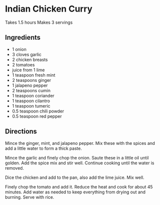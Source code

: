 # Indian Chicken Curry

Takes 1.5 hours
Makes 3 servings

## Ingredients
* 1 onion
* 3 cloves garlic
* 2 chicken breasts
* 2 tomatoes
* juice from 1 lime
* 1 teaspoon fresh mint
* 2 teaspoons ginger
* 1 jalapeno pepper
* 2 teaspoons cumin
* 1 teaspoon coriander
* 1 teaspoon cilantro
* 1 teaspoon tumeric
* 0.5 teaspoon chili powder
* 0.5 teaspoon red pepper

## Directions

Mince the ginger, mint, and jalapeno pepper.  Mix these with the spices and add a little water to form a thick paste.

Mince the garlic and finely chop the onion.  Saute these in a little oil until golden.  Add the spice mix and stir well.  Continue cooking until the water is removed.

Dice the chicken and add to the pan, also add the lime juice.  Mix well.

Finely chop the tomato and add it.  Reduce the heat and cook for about 45 minutes.  Add water as needed to keep everything from drying out and burning.  Serve with rice.

